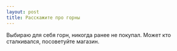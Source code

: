 ```yaml
---
layout: post 
title: Расскажите про горны
--- 
```

Выбираю для себя горн, никогда ранее не покупал. Может кто сталкивался, посоветуйте магазин.
